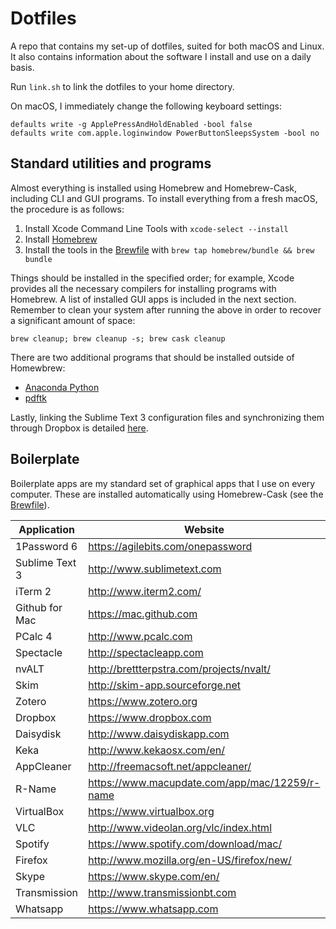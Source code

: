 Dotfiles
========

A repo that contains my set-up of dotfiles, suited for both macOS and Linux. It also contains information about the software I install and use on a daily basis.

Run `link.sh` to link the dotfiles to your home directory.

On macOS, I immediately change the following keyboard settings:

```
defaults write -g ApplePressAndHoldEnabled -bool false
defaults write com.apple.loginwindow PowerButtonSleepsSystem -bool no
```

Standard utilities and programs
-----------
Almost everything is installed using Homebrew and Homebrew-Cask, including CLI and GUI programs. To install everything from a fresh macOS, the procedure is as follows:

1. Install Xcode Command Line Tools with `xcode-select --install`
2. Install [Homebrew](https://brew.sh)
3. Install the tools in the [Brewfile](./Brewfile) with `brew tap homebrew/bundle && brew bundle`

Things should be installed in the specified order; for example, Xcode provides all the necessary compilers for installing programs with Homebrew. A list of installed GUI apps is included in the next section. Remember to clean your system after running the above in order to recover a significant amount of space:

```
brew cleanup; brew cleanup -s; brew cask cleanup
```

There are two additional programs that should be installed outside of Homewbrew:

* [Anaconda Python](https://www.anaconda.com)
* [pdftk](https://www.pdflabs.com/tools/pdftk-the-pdf-toolkit/pdftk_server-2.02-mac_osx-10.11-setup.pkg)

Lastly, linking the Sublime Text 3 configuration files and synchronizing them through Dropbox is detailed [here](https://packagecontrol.io/docs/syncing#dropbox-osx).


Boilerplate
-----------
Boilerplate apps are my standard set of graphical apps that I use on every computer. These are installed automatically using Homebrew-Cask (see the [Brewfile](./Brewfile)).

| Application    | Website                                        |
|----------------|------------------------------------------------|
| 1Password 6    | https://agilebits.com/onepassword              |
| Sublime Text 3 | http://www.sublimetext.com                     |
| iTerm 2        | http://www.iterm2.com/                         |
| Github for Mac | https://mac.github.com                         |
| PCalc 4        | http://www.pcalc.com                           |
| Spectacle      | http://spectacleapp.com                        |
| nvALT          | http://brettterpstra.com/projects/nvalt/       |
| Skim           | http://skim-app.sourceforge.net                |
| Zotero         | https://www.zotero.org                         |
| Dropbox        | https://www.dropbox.com                        |
| Daisydisk      | http://www.daisydiskapp.com                    |
| Keka           | http://www.kekaosx.com/en/                     |
| AppCleaner     | http://freemacsoft.net/appcleaner/             |
| R-Name         | https://www.macupdate.com/app/mac/12259/r-name |
| VirtualBox     | https://www.virtualbox.org                     |
| VLC            | http://www.videolan.org/vlc/index.html         |
| Spotify        | https://www.spotify.com/download/mac/          |
| Firefox        | http://www.mozilla.org/en-US/firefox/new/      |
| Skype          | https://www.skype.com/en/                      |
| Transmission   | http://www.transmissionbt.com                  |
| Whatsapp       | https://www.whatsapp.com                       |
